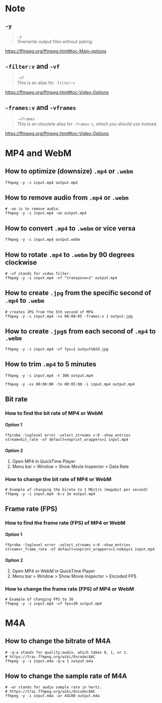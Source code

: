 # Note
## `-y`
> `-y`<br>
> Overwrite output files without asking.

https://ffmpeg.org/ffmpeg.html#toc-Main-options

## `-filter:v` and `-vf`
> `-vf`<br>
> This is an alias for `-filter:v`

https://ffmpeg.org/ffmpeg.html#toc-Video-Options

## `-frames:v` and `-vframes`
> `-vframes`<br>
> This is an obsolete alias for `-frames:v`, which you should use instead.

https://ffmpeg.org/ffmpeg.html#toc-Video-Options

# MP4 and WebM
## How to optimize (downsize) `.mp4` or `.webm`
```shell
ffmpeg -y -i input.mp4 output.mp4
```

## How to remove audio from `.mp4` or `.webm`
```shell
# -an is to remove audio.
ffmpeg -y -i input.mp4 -an output.mp4
```

## How to convert `.mp4` to `.webm` or vice versa
```shell
ffmpeg -y -i input.mp4 output.webm
```

## How to rotate `.mp4` to `.webm` by 90 degrees clockwise
```shell
# -vf stands for video filter.
ffmpeg -y -i input.mp4 -vf "transpose=1" output.mp4
```

## How to create `.jpg` from the specific second of `.mp4` to `.webm`
```shell
# creates JPG from the 5th second of MP4.
ffmpeg -y -i input.mp4 -ss 00:00:05 -frames:v 1 output.jpg
```

## How to create `.jpg`s from each second of `.mp4` to `.webm`
```shell
ffmpeg -y -i input.mp4 -vf fps=1 output%02d.jpg
```

## How to trim `.mp4` to 5 minutes
```shell
ffmpeg -y -i input.mp4 -t 300 output.mp4
```
```shell
ffmpeg -y -ss 00:00:00 -to 00:05:00 -i input.mp4 output.mp4
```

## Bit rate
### How to find the bit rate of MP4 or WebM
#### Option 1
```shell
ffprobe -loglevel error -select_streams v:0 -show_entries stream=bit_rate -of default=noprint_wrappers=1 input.mp4
```
#### Option 2
1. Open MP4 in QuickTime Player
2. Menu bar > Window > Show Movie Inspector > Data Rate

### How to change the bit rate of MP4 or WebM
```shell
# Example of changing the birate to 1 Mbit/s (megabit per second)
ffmpeg -y -i input.mp4 -b:v 1m output.mp4
```

## Frame rate (FPS)
### How to find the frame rate (FPS) of MP4 or WebM
#### Option 1
```shell
ffprobe -loglevel error -select_streams v:0 -show_entries stream=r_frame_rate -of default=noprint_wrappers=1:nokey=1 input.mp4
```
#### Option 2
1. Open MP4 or WebM in QuickTime Player
2. Menu bar > Window > Show Movie Inspector > Encoded FPS

### How to change the frame rate (FPS) of MP4 or WebM
```shell
# Example of changing FPS to 30
ffmpeg -y -i input.mp4 -vf fps=30 output.mp4
```

# M4A
## How to change the bitrate of M4A
```shell
# -q:a stands for quality:audio, which takes 0, 1, or 2.
# https://trac.ffmpeg.org/wiki/Encode/AAC
ffmpeg -y -i input.m4a -q:a 1 output.m4a
```

## How to change the sample rate of M4A
```shell
# -ar stands for audio sample rate in hertz.
# https://trac.ffmpeg.org/wiki/Encode/AAC
ffmpeg -y -i input.m4a -ar 44100 output.m4a
```
